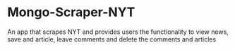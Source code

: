 # Mongo-Scraper-NYT
An app that scrapes NYT and provides users the functionality to view news, save and article, leave comments and delete the comments and articles

